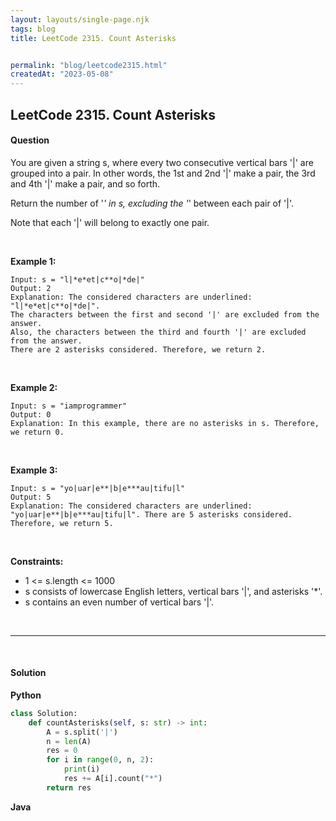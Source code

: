 ```yaml
---
layout: layouts/single-page.njk
tags: blog
title: LeetCode 2315. Count Asterisks


permalink: "blog/leetcode2315.html"
createdAt: "2023-05-08"
---
```


## LeetCode 2315. Count Asterisks





#### Question
You are given a string s, where every two consecutive vertical bars '|' are grouped into a pair. In other words, the 1st and 2nd '|' make a pair, the 3rd and 4th '|' make a pair, and so forth.

Return the number of '*' in s, excluding the '*' between each pair of '|'.

Note that each '|' will belong to exactly one pair.

<p>&nbsp;</p>

**Example 1:**

    Input: s = "l|*e*et|c**o|*de|"
    Output: 2
    Explanation: The considered characters are underlined: "l|*e*et|c**o|*de|".
    The characters between the first and second '|' are excluded from the answer.
    Also, the characters between the third and fourth '|' are excluded from the answer.
    There are 2 asterisks considered. Therefore, we return 2.

<p>&nbsp;</p>

**Example 2:**

    Input: s = "iamprogrammer"
    Output: 0
    Explanation: In this example, there are no asterisks in s. Therefore, we return 0.

<p>&nbsp;</p>

**Example 3:**

    Input: s = "yo|uar|e**|b|e***au|tifu|l"
    Output: 5
    Explanation: The considered characters are underlined: "yo|uar|e**|b|e***au|tifu|l". There are 5 asterisks considered. Therefore, we return 5.

<p>&nbsp;</p>


**Constraints:**


* 1 <= s.length <= 1000
* s consists of lowercase English letters, vertical bars '|', and asterisks '*'.
* s contains an even number of vertical bars '|'.




<p>&nbsp;</p>

---

<p>&nbsp;</p>  

#### Solution
**Python**
```Python
class Solution:
    def countAsterisks(self, s: str) -> int:
        A = s.split('|')
        n = len(A)
        res = 0
        for i in range(0, n, 2):
            print(i)
            res += A[i].count("*")
        return res
```

**Java**